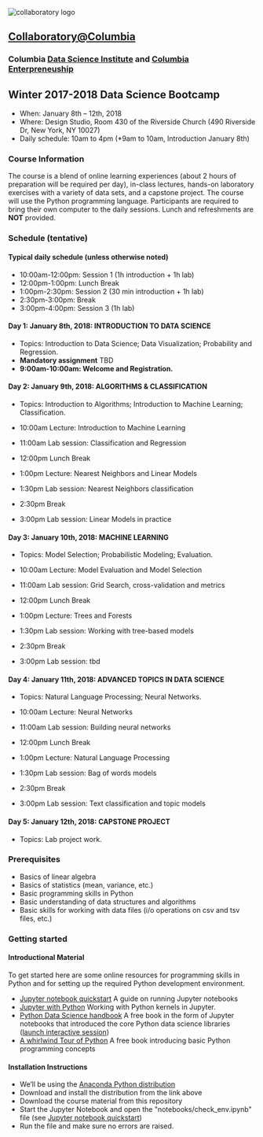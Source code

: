![collaboratory logo](../Misc-files/collaboratory.png)

## [Collaboratory@Columbia](http://collaboratory.columbia.edu/)
### Columbia [Data Science Institute](http://datascience.columbia.edu/) and [Columbia Enterpreneuship](http://entrepreneurship.columbia.edu/)
## Winter 2017-2018 Data Science Bootcamp

- When: January 8th – 12th, 2018
- Where: Design Studio, Room 430 of the Riverside Church (490 Riverside Dr, New York, NY 10027)
- Daily schedule: 10am to 4pm (*9am to 10am, Introduction January 8th)

### Course Information
The course is a blend of online learning experiences (about 2 hours of preparation will be required per day), in-class lectures, hands-on laboratory exercises with a variety of data sets, and a capstone project. The course will use the Python programming language. Participants are required to bring their own computer to the daily sessions. Lunch and refreshments are **NOT** provided.

### Schedule (tentative)
#### Typical daily schedule (unless otherwise noted)
- 10:00am-12:00pm: Session 1 (1h introduction + 1h lab)
- 12:00pm-1:00pm: Lunch Break
- 1:00pm-2:30pm: Session 2 (30 min introduction + 1h lab)
- 2:30pm-3:00pm: Break
- 3:00pm-4:00pm: Session 3 (1h lab)


#### Day 1: January 8th, 2018: INTRODUCTION TO DATA SCIENCE
- Topics: Introduction to Data Science; Data Visualization; Probability and Regression.
- **Mandatory assignment** TBD
- **9:00am-10:00am: Welcome and Registration.**
 
#### Day 2: January 9th, 2018: ALGORITHMS & CLASSIFICATION
- Topics: Introduction to Algorithms; Introduction to Machine Learning; Classification.

- 10:00am Lecture: Introduction to Machine Learning
- 11:00am Lab session: Classification and Regression
- 12:00pm Lunch Break
-  1:00pm Lecture: Nearest Neighbors and Linear Models
-  1:30pm Lab session: Nearest Neighbors classification
-  2:30pm Break
-  3:00pm Lab session: Linear Models in practice

 
#### Day 3: January 10th, 2018: MACHINE LEARNING
- Topics: Model Selection; Probabilistic Modeling; Evaluation.

- 10:00am Lecture: Model Evaluation and Model Selection
- 11:00am Lab session: Grid Search, cross-validation and metrics
- 12:00pm Lunch Break
-  1:00pm Lecture: Trees and Forests
-  1:30pm Lab session: Working with tree-based models
-  2:30pm Break
-  3:00pm Lab session: tbd
 
#### Day 4: January 11th, 2018: ADVANCED TOPICS IN DATA SCIENCE

- Topics: Natural Language Processing; Neural Networks.

- 10:00am Lecture: Neural Networks
- 11:00am Lab session: Building neural networks
- 12:00pm Lunch Break
-  1:00pm Lecture: Natural Language Processing
-  1:30pm Lab session: Bag of words models
-  2:30pm Break
-  3:00pm Lab session: Text classification and topic models

#### Day 5: January 12th, 2018: CAPSTONE PROJECT
+ Topics: Lab project work. 
 

### Prerequisites
 
+ Basics of linear algebra
+ Basics of statistics (mean, variance, etc.)
+ Basic programming skills in Python
+ Basic understanding of data structures and algorithms
+ Basic skills for working with data files (i/o operations on csv and tsv files, etc.)

### Getting started

#### Introductional Material

To get started here are some online resources for programming skills in Python and for setting up the required Python development environment.

+ [Jupyter notebook quickstart](https://jupyter.readthedocs.io/en/latest/content-quickstart.html) A guide on running Jupyter notebooks
+ [Jupyter with Python](http://opentechschool.github.io/python-data-intro/core/notebook.html) Working with Python kernels in Jupyter.
+ [Python Data Science handbook](https://github.com/jakevdp/PythonDataScienceHandbook) A free book in the form of Jupyter notebooks that introduced the core Python data science libraries ([launch interactive session](https://mybinder.org/v2/gh/jakevdp/PythonDataScienceHandbook/master?filepath=notebooks%2FIndex.ipynb))
+ [A whirlwind Tour of Python](https://github.com/jakevdp/WhirlwindTourOfPython) A free book introducing basic Python programming concepts


#### Installation Instructions
+ We’ll be using the [Anaconda Python distribution](https://www.anaconda.com/download/?lang=en-us#linuxQ)
+ Download and install the distribution from the link above
+ Download the course material from this repository
+ Start the Jupyter Notebook and open the "notebooks/check_env.ipynb" file (see [Jupyter notebook quickstart](https://jupyter.readthedocs.io/en/latest/content-quickstart.html))
+ Run the file and make sure no errors are raised.
